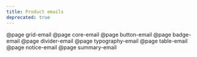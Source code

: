 ```yaml
---
title: Product emails
deprecated: true
---
```


@page grid-email
@page core-email
@page button-email
@page badge-email
@page divider-email
@page typography-email
@page table-email
@page notice-email
@page summary-email
